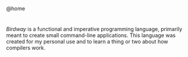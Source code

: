 @home

# #

*Birdway* is a functional and imperative programming language, primarily meant
to create small command-line applications.
This language was created for my personal use
and to learn a thing or two about how compilers work.